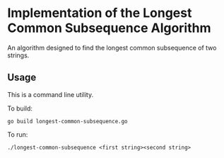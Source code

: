 # Implementation of the Longest Common Subsequence Algorithm

An algorithm designed to find the longest common subsequence of two strings. 

## Usage

This is a command line utility. 

To build: 

`go build longest-common-subsequence.go`

To run: 

`./longest-common-subsequence <first string><second string>`